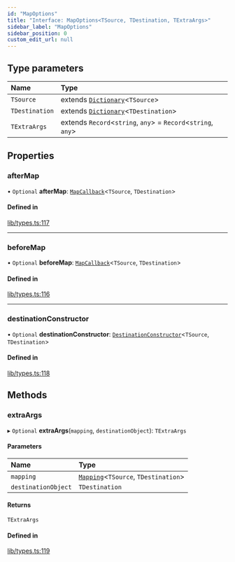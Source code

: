 ```yaml
---
id: "MapOptions"
title: "Interface: MapOptions<TSource, TDestination, TExtraArgs>"
sidebar_label: "MapOptions"
sidebar_position: 0
custom_edit_url: null
---
```


## Type parameters

| Name | Type |
| :------ | :------ |
| `TSource` | extends [`Dictionary`](../modules.md#dictionary)<`TSource`\> |
| `TDestination` | extends [`Dictionary`](../modules.md#dictionary)<`TDestination`\> |
| `TExtraArgs` | extends `Record`<`string`, `any`\> = `Record`<`string`, `any`\> |

## Properties

### afterMap

• `Optional` **afterMap**: [`MapCallback`](../modules.md#mapcallback)<`TSource`, `TDestination`\>

#### Defined in

[lib/types.ts:117](https://github.com/nartc/mapper/blob/f06bf24a/packages/core/src/lib/types.ts#L117)

___

### beforeMap

• `Optional` **beforeMap**: [`MapCallback`](../modules.md#mapcallback)<`TSource`, `TDestination`\>

#### Defined in

[lib/types.ts:116](https://github.com/nartc/mapper/blob/f06bf24a/packages/core/src/lib/types.ts#L116)

___

### destinationConstructor

• `Optional` **destinationConstructor**: [`DestinationConstructor`](../modules.md#destinationconstructor)<`TSource`, `TDestination`\>

#### Defined in

[lib/types.ts:118](https://github.com/nartc/mapper/blob/f06bf24a/packages/core/src/lib/types.ts#L118)

## Methods

### extraArgs

▸ `Optional` **extraArgs**(`mapping`, `destinationObject`): `TExtraArgs`

#### Parameters

| Name | Type |
| :------ | :------ |
| `mapping` | [`Mapping`](../modules.md#mapping)<`TSource`, `TDestination`\> |
| `destinationObject` | `TDestination` |

#### Returns

`TExtraArgs`

#### Defined in

[lib/types.ts:119](https://github.com/nartc/mapper/blob/f06bf24a/packages/core/src/lib/types.ts#L119)
